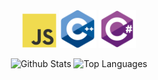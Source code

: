 <div align="center">
  <img src="https://github.com/devicons/devicon/blob/master/icons/javascript/javascript-original.svg" width=55 height=55> 
  <img src="https://github.com/devicons/devicon/blob/master/icons/cplusplus/cplusplus-original.svg" width=60 height=60> 
  <img src="https://github.com/devicons/devicon/blob/master/icons/csharp/csharp-original.svg" width=60 height=60>

  ![Github Stats](https://github-readme-stats-navy-two-40.vercel.app/api?username=PlayboyPrime&theme=dark&show_icons=true&custom_title=Github%20Stats&hide_rank=true&include_all_commits=true&line_height=28)
  ![Top Languages](https://github-readme-stats-navy-two-40.vercel.app/api/top-langs?username=PlayboyPrime&theme=dark&show_icons=true&custom_title=Top%20Languages&layout=donut&line_height=28)
</div>
